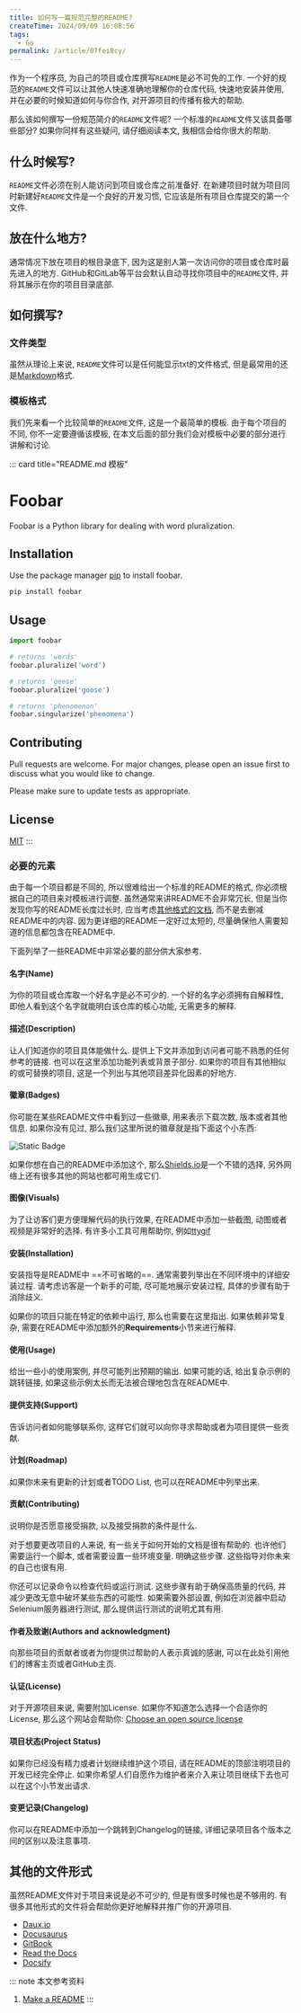 ```yaml
---
title: 如何写一篇规范完整的README?
createTime: 2024/09/09 16:08:56
tags:
  - Go
permalink: /article/07fei8cy/
---
```


作为一个程序员, 为自己的项目或仓库撰写`README`是必不可免的工作. 一个好的规范的`README`文件可以让其他人快速准确地理解你的仓库代码, 快速地安装并使用, 并在必要的时候知道如何与你合作, 对开源项目的传播有极大的帮助. 

那么该如何撰写一份规范简介的`README`文件呢? 一个标准的`README`文件又该具备哪些部分? 如果你同样有这些疑问, 请仔细阅读本文, 我相信会给你很大的帮助.
<!-- more -->


## 什么时候写?
`README`文件必须在别人能访问到项目或仓库之前准备好. 在新建项目时就为项目同时新建好`README`文件是一个良好的开发习惯, 它应该是所有项目仓库提交的第一个文件.

## 放在什么地方?
通常情况下放在项目的根目录底下, 因为这是别人第一次访问你的项目或仓库时最先进入的地方. GitHub和GitLab等平台会默认自动寻找你项目中的`README`文件, 并将其展示在你的项目目录底部.

## 如何撰写?

### 文件类型
虽然从理论上来说, `README`文件可以是任何能显示txt的文件格式, 但是最常用的还是[Markdown](https://commonmark.org/)格式.

### 模板格式
我们先来看一个比较简单的`README`文件, 这是一个最简单的模板. 由于每个项目的不同, 你不一定要遵循该模板, 在本文后面的部分我们会对模板中必要的部分进行讲解和讨论.

::: card title="README.md 模板"
# Foobar

Foobar is a Python library for dealing with word pluralization.

## Installation

Use the package manager [pip](https://pip.pypa.io/en/stable/) to install foobar.

```bash
pip install foobar
```

## Usage

```python
import foobar

# returns 'words'
foobar.pluralize('word')

# returns 'geese'
foobar.pluralize('goose')

# returns 'phenomenon'
foobar.singularize('phenomena')
```

## Contributing

Pull requests are welcome. For major changes, please open an issue first
to discuss what you would like to change.

Please make sure to update tests as appropriate.

## License

[MIT](https://choosealicense.com/licenses/mit/)
:::



### 必要的元素
由于每一个项目都是不同的, 所以很难给出一个标准的README的格式, 你必须根据自己的项目来对模板进行调整. 虽然通常来讲README不会非常冗长, 但是当你发现你写的README长度过长时, 应当考虑[其他格式的文档](/article/07fei8cy/##其他的文件形式), 而不是去删减README中的内容. 因为更详细的README一定好过太短的, 尽量确保他人需要知道的信息都包含在README中.

下面列举了一些README中非常必要的部分供大家参考.

#### 名字(Name)
为你的项目或仓库取一个好名字是必不可少的. 一个好的名字必须拥有自解释性, 即他人看到这个名字就能明白该仓库的核心功能, 无需更多的解释.

#### 描述(Description)
让人们知道你的项目具体能做什么. 提供上下文并添加到访问者可能不熟悉的任何参考的链接. 也可以在这里添加功能列表或背景子部分. 如果你的项目有其他相似的或可替换的项目, 这是一个列出与其他项目差异化因素的好地方.

#### 徽章(Badges)
你可能在某些README文件中看到过一些徽章, 用来表示下载次数, 版本或者其他信息. 如果你没有见过, 那么我们这里所说的徽章就是指下面这个小东西: 

![Static Badge](https://img.shields.io/badge/this_is-a_badge-blue)


如果你想在自己的README中添加这个, 那么[Shields.io](https://shields.io/)是一个不错的选择, 另外网络上还有很多其他的网站也都可用生成它们.

#### 图像(Visuals)
为了让访客们更方便理解代码的执行效果, 在README中添加一些截图, 动图或者视频是非常好的选择. 有许多小工具可用帮助你, 例如[ttygif](https://github.com/icholy/ttygif)

#### 安装(Installation)
安装指导是README中 ==不可省略的==. 通常需要列举出在不同环境中的详细安装过程. 请考虑访客是一个新手的可能, 尽可能地展示安装过程, 具体的步骤有助于消除歧义.

如果你的项目只能在特定的依赖中运行, 那么也需要在这里指出. 如果依赖非常复杂, 需要在README中添加额外的**Requirements**小节来进行解释.


#### 使用(Usage)
给出一些小的使用案例, 并尽可能列出预期的输出. 如果可能的话, 给出复杂示例的跳转链接, 如果这些示例太长而无法被合理地包含在README中.

#### 提供支持(Support)
告诉访问者如何能够联系你, 这样它们就可以向你寻求帮助或者为项目提供一些贡献.

#### 计划(Roadmap)
如果你未来有更新的计划或者TODO List, 也可以在README中列举出来.

#### 贡献(Contributing)

说明你是否愿意接受捐款, 以及接受捐款的条件是什么. 

对于想要更改项目的人来说, 有一些关于如何开始的文档是很有帮助的. 也许他们需要运行一个脚本, 或者需要设置一些环境变量. 明确这些步骤. 这些指导对你未来的自己也很有用. 

你还可以记录命令以检查代码或运行测试. 这些步骤有助于确保高质量的代码, 并减少更改无意中破坏某些东西的可能性. 如果需要外部设置, 例如在浏览器中启动Selenium服务器进行测试, 那么提供运行测试的说明尤其有用. 

#### 作者及致谢(Authors and acknowledgment)
向那些项目的贡献者或者为你提供过帮助的人表示真诚的感谢, 可以在此处引用他们的博客主页或者GitHub主页.

#### 认证(License)
对于开源项目来说, 需要附加License. 如果你不知道怎么选择一个合适你的License, 那么这个网站会帮助你: [Choose an open source license](https://choosealicense.com/)

#### 项目状态(Project Status)
如果你已经没有精力或者计划继续维护这个项目, 请在README的顶部注明项目的开发已经完全停止. 如果你希望人们自愿作为维护者来介入来让项目继续下去也可以在这个小节发出请求.

#### 变更记录(Changelog)
你可以在README中添加一个跳转到Changelog的链接, 详细记录项目各个版本之间的区别以及注意事项.


## 其他的文件形式
虽然README文件对于项目来说是必不可少的, 但是有很多时候也是不够用的. 有很多其他形式的文件将会帮助你更好地解释并推广你的开源项目.
- [Daux.io](https://daux.io/)
- [Docusaurus](https://docusaurus.io/)
- [GitBook](https://www.gitbook.com/)
- [Read the Docs](https://about.readthedocs.com/?ref=readthedocs.org)
- [Docsify](https://docsify.js.org/#/)




::: note 本文参考资料
1. [Make a README](https://www.makeareadme.com/)
:::